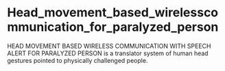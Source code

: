 # Head_movement_based_wirelesscommunication_for_paralyzed_person
HEAD MOVEMENT BASED WIRELESS COMMUNICATION WITH SPEECH ALERT FOR PARALYZED PERSON is a translator system of human head gestures pointed to physically challenged people.
